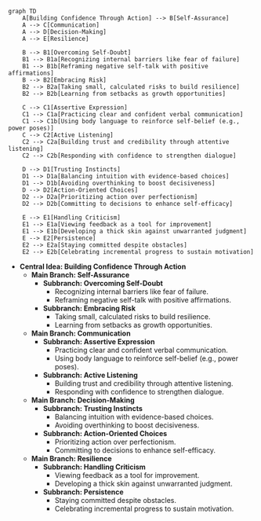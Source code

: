 ```mermaid
graph TD
    A[Building Confidence Through Action] --> B[Self-Assurance]
    A --> C[Communication]
    A --> D[Decision-Making]
    A --> E[Resilience]

    B --> B1[Overcoming Self-Doubt]
    B1 --> B1a[Recognizing internal barriers like fear of failure]
    B1 --> B1b[Reframing negative self-talk with positive affirmations]
    B --> B2[Embracing Risk]
    B2 --> B2a[Taking small, calculated risks to build resilience]
    B2 --> B2b[Learning from setbacks as growth opportunities]

    C --> C1[Assertive Expression]
    C1 --> C1a[Practicing clear and confident verbal communication]
    C1 --> C1b[Using body language to reinforce self-belief (e.g., power poses)]
    C --> C2[Active Listening]
    C2 --> C2a[Building trust and credibility through attentive listening]
    C2 --> C2b[Responding with confidence to strengthen dialogue]

    D --> D1[Trusting Instincts]
    D1 --> D1a[Balancing intuition with evidence-based choices]
    D1 --> D1b[Avoiding overthinking to boost decisiveness]
    D --> D2[Action-Oriented Choices]
    D2 --> D2a[Prioritizing action over perfectionism]
    D2 --> D2b[Committing to decisions to enhance self-efficacy]

    E --> E1[Handling Criticism]
    E1 --> E1a[Viewing feedback as a tool for improvement]
    E1 --> E1b[Developing a thick skin against unwarranted judgment]
    E --> E2[Persistence]
    E2 --> E2a[Staying committed despite obstacles]
    E2 --> E2b[Celebrating incremental progress to sustain motivation]
```

- **Central Idea: Building Confidence Through Action**
  - **Main Branch: Self-Assurance**
    - **Subbranch: Overcoming Self-Doubt**
      - Recognizing internal barriers like fear of failure.
      - Reframing negative self-talk with positive affirmations.
    - **Subbranch: Embracing Risk**
      - Taking small, calculated risks to build resilience.
      - Learning from setbacks as growth opportunities.
  - **Main Branch: Communication**
    - **Subbranch: Assertive Expression**
      - Practicing clear and confident verbal communication.
      - Using body language to reinforce self-belief (e.g., power poses).
    - **Subbranch: Active Listening**
      - Building trust and credibility through attentive listening.
      - Responding with confidence to strengthen dialogue.
  - **Main Branch: Decision-Making**
    - **Subbranch: Trusting Instincts**
      - Balancing intuition with evidence-based choices.
      - Avoiding overthinking to boost decisiveness.
    - **Subbranch: Action-Oriented Choices**
      - Prioritizing action over perfectionism.
      - Committing to decisions to enhance self-efficacy.
  - **Main Branch: Resilience**
    - **Subbranch: Handling Criticism**
      - Viewing feedback as a tool for improvement.
      - Developing a thick skin against unwarranted judgment.
    - **Subbranch: Persistence**
      - Staying committed despite obstacles.
      - Celebrating incremental progress to sustain motivation.
